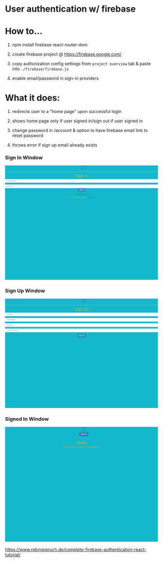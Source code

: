 User authentication w/ firebase 
======

# How to...

1. npm install firebase react-router-dom




2. create firebase project @ https://firebase.google.com/ 




3. copy authorization config settings from `project overview` tab & paste into `./firebase/firebase.js`




4. enable email/password in sign-in providers 



What it does:
======

1. redirects user to a "home page" upon successful login 




2. shows home page only if user signed in/sign out if user signed in 




3. change password in /account & option to have firebase email link to reset password 



4. throws error if sign up email already exists




### Sign In Window

![alt text](screenshots/sign-in.png)

### Sign Up Window

![alt text](screenshots/sign-up.png)

### Signed In Window 

![alt text](screenshots/signed-in-page.png)




https://www.robinwieruch.de/complete-firebase-authentication-react-tutorial/